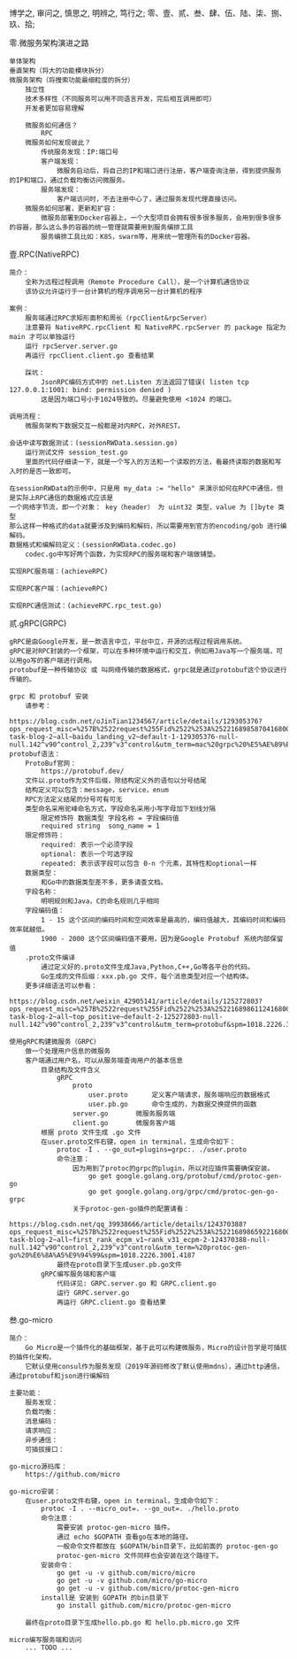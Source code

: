 博学之, 审问之, 慎思之, 明辨之, 笃行之;
零、壹、贰、叁、肆、伍、陆、柒、捌、玖、拾;



零.微服务架构演进之路
    
    单体架构
    垂直架构（将大的功能模块拆分）
    微服务架构（将搜索功能最细粒度的拆分）
        独立性
        技术多样性（不同服务可以用不同语言开发，完后相互调用即可）
        开发者更加容易理解
        
        微服务如何通信？
            RPC
        微服务如何发现彼此？
            传统服务发现：IP:端口号
            客户端发现：
                微服务启动后，将自己的IP和端口进行注册，客户端查询注册，得到提供服务的IP和端口，通过负载均衡访问微服务。
            服务端发现：
                客户端访问时，不去注册中心了，通过服务发现代理直接访问。
        微服务如何部署，更新和扩容：
            微服务部署到Docker容器上，一个大型项目会拥有很多很多服务，会用到很多很多的容器，那么这么多的容器的统一管理就需要用到服务编排工具
            服务编排工具比如：K8S，swarm等，用来统一管理所有的Docker容器。




壹.RPC(NativeRPC)

    简介：
        全称为远程过程调用（Remote Procedure Call），是一个计算机通信协议
        该协议允许运行于一台计算机的程序调用另一台计算机的程序
        
    案例：
        服务端通过RPC求矩形面积和周长（rpcClient&rpcServer）
        注意要将 NativeRPC.rpcClient 和 NativeRPC.rpcServer 的 package 指定为 main 才可以单独运行
        运行 rpcServer.server.go
        再运行 rpcClient.client.go 查看结果
        
        踩坑：
            JsonRPC编码方式中的 net.Listen 方法返回了错误( listen tcp 127.0.0.1:1001: bind: permission denied )
            这是因为端口号小于1024导致的。尽量避免使用 <1024 的端口。

    调用流程：
        微服务架构下数据交互一般都是对内RPC，对外REST。
        
    会话中读写数据测试：(sessionRWData.session.go)
        运行测试文件 session_test.go
        里面的代码仔细读一下，就是一个写入的方法和一个读取的方法，看最终读取的数据和写入时的是否一致即可。
        
    在sessionRWData的示例中，只是用 my_data := "hello" 来演示如何在RPC中通信，但是实际上RPC通信的数据格式应该是
    一个网络字节流，即一个对象： key（header） 为 uint32 类型，value 为 []byte 类型
    那么这样一种格式的data就要涉及到编码和解码，所以需要用到官方的encoding/gob 进行编解码。
    数据格式和编解码定义：(sessionRWData.codec.go)
        codec.go中写好两个函数，为实现RPC的服务端和客户端做铺垫。

    实现RPC服务端：(achieveRPC)

    实现RPC客户端：(achieveRPC)

    实现RPC通信测试：(achieveRPC.rpc_test.go)
        







贰.gRPC(GRPC)


    gRPC是由Google开发，是一款语言中立，平台中立，开源的远程过程调用系统。
    gRPC是对RPC封装的一个框架，可以在多种环境中运行和交互，例如用Java写一个服务端，可以用go写的客户端进行调用。
    protobuf是一种传输协议 或 叫网络传输的数据格式，grpc就是通过protobuf这个协议进行传输的。
    
    grpc 和 protobuf 安装
        请参考：
            https://blog.csdn.net/oJinTian1234567/article/details/129305376?ops_request_misc=%257B%2522request%255Fid%2522%253A%2522168985870416800182795636%2522%252C%2522scm%2522%253A%252220140713.130102334..%2522%257D&request_id=168985870416800182795636&biz_id=0&utm_medium=distribute.pc_search_result.none-task-blog-2~all~baidu_landing_v2~default-1-129305376-null-null.142^v90^control_2,239^v3^control&utm_term=mac%20grpc%20%E5%AE%89%E8%A3%85&spm=1018.2226.3001.4187
    protobuf语法：
        ProtoBuf官网：
            https://protobuf.dev/
        文件以.proto作为文件后缀，除结构定义外的语句以分号结尾
        结构定义可以包含：message，service，enum
        RPC方法定义结尾的分号可有可无
        类型命名采用驼峰命名方式，字段命名采用小写字母加下划线分隔
            限定修饰符 数据类型 字段名称 = 字段编码值
            required string  song_name = 1
        限定修饰符：
            required: 表示一个必须字段
            optional: 表示一个可选字段
            repeated: 表示该字段可以包含 0-n 个元素，其特性和optional一样
        数据类型：
            和Go中的数据类型差不多，更多请查文档。
        字段名称：
            明明规则和Java，C的命名规则几乎相同
        字段编码值：
            1 - 15 这个区间的编码时间和空间效率是最高的，编码值越大，其编码时间和编码效率就越低。
            1900 - 2000 这个区间编码值不要用，因为是Google Protobuf 系统内部保留值
        .proto文件编译
            通过定义好的.proto文件生成Java,Python,C++,Go等各平台的代码。
            Go生成的文件后缀：xxx.pb.go 文件，每个消息类型对应一个结构体。
        更多详细语法可以参看：
            https://blog.csdn.net/weixin_42905141/article/details/125272803?ops_request_misc=%257B%2522request%255Fid%2522%253A%2522168986112416800222837211%2522%252C%2522scm%2522%253A%252220140713.130102334..%2522%257D&request_id=168986112416800222837211&biz_id=0&utm_medium=distribute.pc_search_result.none-task-blog-2~all~top_positive~default-2-125272803-null-null.142^v90^control_2,239^v3^control&utm_term=protobuf&spm=1018.2226.3001.4187
        
    使用gRPC构建微服务（GRPC）
        做一个处理用户信息的微服务
        客户端通过用户名，可以从服务端查询用户的基本信息
            目录结构及文件含义
                gRPC
                    proto
                        user.proto      定义客户端请求，服务端响应的数据格式
                        user.pb.go      命令生成的，为数据交换提供的函数
                    server.go       微服务服务端
                    client.go       微服务客户端
            根据 proto 文件生成 .go 文件
            在user.proto文件右键，open in terminal，生成命令如下：
                protoc -I . --go_out=plugins=grpc:. ./user.proto
                命令注意：
                    因为用到了protoc的grpc的plugin，所以对应插件需要确保安装。
                        go get google.golang.org/protobuf/cmd/protoc-gen-go
                        go get google.golang.org/grpc/cmd/protoc-gen-go-grpc
                    关于protoc-gen-go插件的配置请看：
                        https://blog.csdn.net/qq_39938666/article/details/124370388?ops_request_misc=%257B%2522request%255Fid%2522%253A%2522168986592216800185870678%2522%252C%2522scm%2522%253A%252220140713.130102334.pc%255Fall.%2522%257D&request_id=168986592216800185870678&biz_id=0&utm_medium=distribute.pc_search_result.none-task-blog-2~all~first_rank_ecpm_v1~rank_v31_ecpm-2-124370388-null-null.142^v90^control_2,239^v3^control&utm_term=%20protoc-gen-go%20%E6%8A%A5%E9%94%99&spm=1018.2226.3001.4187
                最终在proto目录下生成user.pb.go文件
            gRPC编写服务端和客户端
                代码详见: GRPC.server.go 和 GRPC.client.go
                运行 GRPC.server.go
                再运行 GRPC.client.go 查看结果










叁.go-micro
    
    简介：
        Go Micro是一个插件化的基础框架，基于此可以构建微服务，Micro的设计哲学是可插拔的插件化架构，
        它默认使用consul作为服务发现（2019年源码修改了默认使用mdns），通过http通信，通过protobuf和json进行编解码
        
    主要功能：
        服务发现：
        负载均衡：
        消息编码：
        请求响应：
        异步通信：
        可插拔接口：

    go-micro源码库：
        https://github.com/micro
    
    go-micro安装：
        在user.proto文件右键，open in terminal，生成命令如下：
            protoc -I . --micro_out=. --go_out=. ./hello.proto
            命令注意：
                需要安装 protoc-gen-micro 插件。
                通过 echo $GOPATH 查看go在本地的路径。
                一般命令文件都放在 $GOPATH/bin目录下，比如前面的 protoc-gen-go
                protoc-gen-micro 文件同样也会安装在这个路径下。
            安装命令：
                go get -u -v github.com/micro/micro
                go get -u -v github.com/micro/go-micro
                go get -u -v github.com/micro/protoc-gen-micro
            install是 安装到 GOPATH 的bin目录下
                go install github.com/micro/protoc-gen-micro

        最终在proto目录下生成hello.pb.go 和 hello.pb.micro.go 文件
        
    micro编写服务端和访问
        ... TODO ...
                
                
    
    
    
    
    
    
    
    
    
    
    
    
    
    
    
    
    
    
    
    
    
    
    
    
    
    
    
    
    
    
    
    
    
    
    
    
    
    
    
    